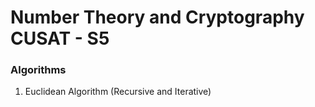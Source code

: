 # Number Theory and Cryptography CUSAT - S5

### Algorithms
1. Euclidean Algorithm (Recursive and Iterative)